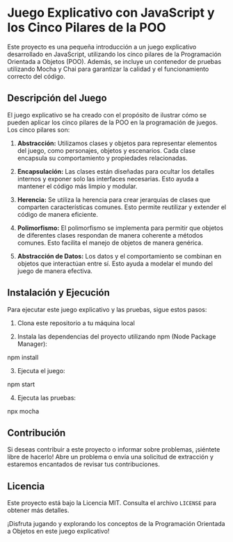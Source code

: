# Juego Explicativo con JavaScript y los Cinco Pilares de la POO

Este proyecto es una pequeña introducción a un juego explicativo desarrollado en JavaScript, utilizando los cinco pilares de la Programación Orientada a Objetos (POO). Además, se incluye un contenedor de pruebas utilizando Mocha y Chai para garantizar la calidad y el funcionamiento correcto del código.

## Descripción del Juego

El juego explicativo se ha creado con el propósito de ilustrar cómo se pueden aplicar los cinco pilares de la POO en la programación de juegos. Los cinco pilares son:

1. **Abstracción:** Utilizamos clases y objetos para representar elementos del juego, como personajes, objetos y escenarios. Cada clase encapsula su comportamiento y propiedades relacionadas.

2. **Encapsulación:** Las clases están diseñadas para ocultar los detalles internos y exponer solo las interfaces necesarias. Esto ayuda a mantener el código más limpio y modular.

3. **Herencia:** Se utiliza la herencia para crear jerarquías de clases que comparten características comunes. Esto permite reutilizar y extender el código de manera eficiente.

4. **Polimorfismo:** El polimorfismo se implementa para permitir que objetos de diferentes clases respondan de manera coherente a métodos comunes. Esto facilita el manejo de objetos de manera genérica.

5. **Abstracción de Datos:** Los datos y el comportamiento se combinan en objetos que interactúan entre sí. Esto ayuda a modelar el mundo del juego de manera efectiva.

## Instalación y Ejecución

Para ejecutar este juego explicativo y las pruebas, sigue estos pasos:

1. Clona este repositorio a tu máquina local

2. Instala las dependencias del proyecto utilizando npm (Node Package Manager):

npm install

3. Ejecuta el juego:

npm start


4. Ejecuta las pruebas:

npx mocha


## Contribución

Si deseas contribuir a este proyecto o informar sobre problemas, ¡siéntete libre de hacerlo! Abre un problema o envía una solicitud de extracción y estaremos encantados de revisar tus contribuciones.

## Licencia

Este proyecto está bajo la Licencia MIT. Consulta el archivo `LICENSE` para obtener más detalles.

¡Disfruta jugando y explorando los conceptos de la Programación Orientada a Objetos en este juego explicativo!
